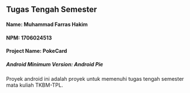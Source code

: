 ## Tugas Tengah Semester
#### Name: Muhammad Farras Hakim
#### NPM: 1706024513
#### Project Name: PokeCard
##### Android Minimum Version: Android Pie

Proyek android ini adalah proyek untuk memenuhi tugas tengah semester mata kuliah TKBM-TPL.


